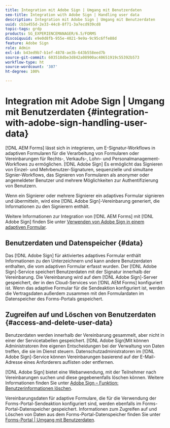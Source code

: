 ```yaml
---
title: Integration mit Adobe Sign | Umgang mit Benutzerdaten
seo-title: Integration with Adobe Sign | Handling user data
description: Integration mit Adobe Sign | Umgang mit Benutzerdaten
uuid: cb3a455d-2e33-44c8-8f71-3a7ecd939cd8
topic-tags: grdp
products: SG_EXPERIENCEMANAGER/6.5/FORMS
discoiquuid: e9e0d8fb-955e-4021-9e9a-9c95c6ffe88d
feature: Adobe Sign
role: Admin
exl-id: b43ed9b7-b1ef-4878-ae3b-643b558eed7b
source-git-commit: 603518dbe3d842a08900ac40651919c55392b573
workflow-type: ht
source-wordcount: '307'
ht-degree: 100%

---
```


# Integration mit Adobe Sign | Umgang mit Benutzerdaten {#integration-with-adobe-sign-handling-user-data}

[!DNL AEM Forms] lässt sich in integrieren, um E-Signatur-Workflows in adaptiven Formularen für die Verarbeitung von Formularen oder Vereinbarungen für Rechts-, Verkaufs-, Lohn- und Personalmanagement-Workflows zu ermöglichen. [!DNL  Adobe Sign] Es ermöglicht das Signieren von Einzel- und Mehrbenutzer-Signaturen, sequenzielle und simultane Signier-Workflows, das Signieren von Formularen als anonymer oder angemeldeter Benutzer und mehrere Möglichkeiten zur Authentifizierung von Benutzern.

Wenn ein Signierer oder mehrere Signierer ein adaptives Formular signieren und übermitteln, wird eine [!DNL Adobe Sign]-Vereinbarung generiert, die Informationen zu den Signierern enthält.

Weitere Informationen zur Integration von [!DNL AEM Forms] mit [!DNL Adobe Sign] finden Sie unter [Verwenden von Adobe Sign in einem adaptiven Formular](/help/forms/using/working-with-adobe-sign.md).

## Benutzerdaten und Datenspeicher {#data}

Das [!DNL Adobe Sign] für aktiviertes adaptives Formular enthält Informationen zu den Unterzeichnern und kann andere Benutzerdaten enthalten, die vom adaptiven Formular erfasst wurden. Der [!DNL Adobe Sign]-Service speichert Benutzerdaten mit der Signatur innerhalb der Vereinbarung. Die Vereinbarung wird auf dem [!DNL Adobe Sign]-Server gespeichert, der in den Cloud-Services von [!DNL AEM Forms] konfiguriert ist. Wenn das adaptive Formular für die Sendeaktion konfiguriert ist, werden die Vertragsdaten außerdem zusammen mit den Formulardaten im Datenspeicher des Forms-Portals gespeichert.

## Zugreifen auf und Löschen von Benutzerdaten {#access-and-delete-user-data}

Benutzerdaten werden innerhalb der Vereinbarung gesammelt, aber nicht in einer der Servicetabellen gespeichert. [!DNL Adobe Sign]Mit können Administratoren ihre eigenen Entscheidungen bei der Verwaltung von Daten treffen, die sie im Dienst steuern. Datenschutzadministratoren im [!DNL Adobe Sign]-Service können Vereinbarungen basierend auf der E-Mail-Adresse eines Anforderers auflisten oder entfernen.

[!DNL Adobe Sign] bietet eine Webanwendung, mit der Teilnehmer nach Vereinbarungen suchen und diese gegebenenfalls löschen können. Weitere Informationen finden Sie unter [Adobe Sign – Funktion: Benutzerinformationen löschen](https://helpx.adobe.com/de/sign/help/adobesign_gdpr_user_deletion.html).

Vereinbarungsdaten für adaptive Formulare, die für die Verwendung der Forms-Portal-Sendeaktion konfiguriert sind, werden ebenfalls im Forms-Portal-Datenspeicher gespeichert. Informationen zum Zugreifen auf und Löschen von Daten aus dem Forms-Portal-Datenspeicher finden Sie unter [Forms-Portal | Umgang mit Benutzerdaten](/help/forms/using/forms-portal-handling-user-data.md).
